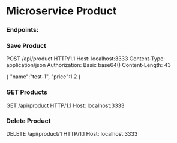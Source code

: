 # Microservice Product

### Endpoints:

### Save Product


POST /api/product HTTP/1.1
Host: localhost:3333
Content-Type: application/json
Authorization: Basic base64()
Content-Length: 43

{
"name":"test-1",
"price":1.2
}

### GET Products

GET /api/product HTTP/1.1
Host: localhost:3333

### Delete Product

DELETE /api/product/1 HTTP/1.1
Host: localhost:3333